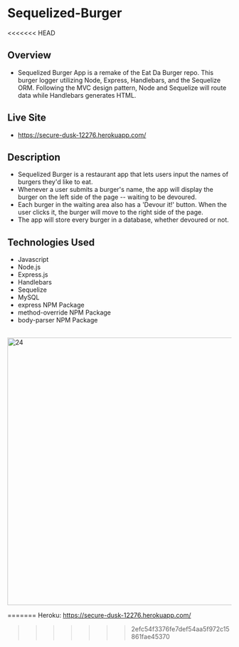 # Sequelized-Burger
<<<<<<< HEAD

## Overview
- Sequelized Burger App is a remake of the Eat Da Burger repo. This burger logger utilizing Node, Express, Handlebars, and the Sequelize ORM. Following the MVC design pattern, Node and Sequelize will route data while Handlebars generates HTML.

## Live Site
- https://secure-dusk-12276.herokuapp.com/

## Description
- Sequelized Burger is a restaurant app that lets users input the names of burgers they'd like to eat.
- Whenever a user submits a burger's name, the app will display the burger on the left side of the page -- waiting to be devoured.
- Each burger in the waiting area also has a 'Devour it!' button. When the user clicks it, the burger will move to the right side of the page.
- The app will store every burger in a database, whether devoured or not.

## Technologies Used
- Javascript
- Node.js
- Express.js
- Handlebars
- Sequelize
- MySQL
- express NPM Package 
- method-override NPM Package
- body-parser NPM Package 

<br/>
<img width="600" alt="24" src="https://user-images.githubusercontent.com/28972721/38135495-40de60e0-33cd-11e8-8fd4-b24e3fe71e75.png">

=======
Heroku: https://secure-dusk-12276.herokuapp.com/
>>>>>>> 2efc54f3376fe7def54aa5f972c15861fae45370
